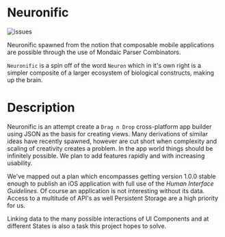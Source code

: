 # Neuronific

![issues]({https://img.shields.io/github/issues/africanSuperStar/Neuronific})

Neuronific spawned from the notion that composable mobile applications are possible through the use of Mondaic Parser Combinators.

`Neuronific` is a spin off of the word `Neuron` which in it's own right is a simpler composite of a larger ecosystem of biological constructs, making up the brain.

# Description

Neuronific is an attempt create a `Drag n Drop` cross-platform app builder using JSON as the basis for creating views. Many derivations of similar ideas have recently spawned, however are cut short when complexity and scaling of creativity creates a problem. In the app world things should be infinitely possible. We plan to add features rapidly and with increasing usability. 

We've mapped out a plan which encompasses getting version 1.0.0 stable enough to publish an iOS application with full use of the _Human Interface Guidelines_. Of course an application is not interesting without its data. Access to a multitude of API's as well Persistent Storage are a high priority for us.

Linking data to the many possible interactions of UI Components and at different States is also a task this project hopes to solve.

